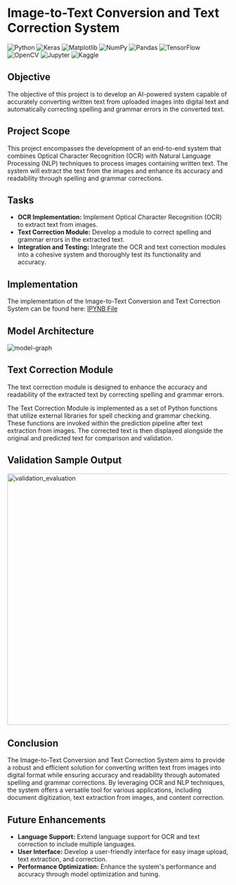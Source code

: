 # Image-to-Text Conversion and Text Correction System

![Python](https://img.shields.io/badge/python-3670A0?style=for-the-badge&logo=python&logoColor=ffdd54)
![Keras](https://img.shields.io/badge/Keras-%23D00000.svg?style=for-the-badge&logo=Keras&logoColor=white)
![Matplotlib](https://img.shields.io/badge/Matplotlib-%23ffffff.svg?style=for-the-badge&logo=Matplotlib&logoColor=black)
![NumPy](https://img.shields.io/badge/numpy-%23013243.svg?style=for-the-badge&logo=numpy&logoColor=white)
![Pandas](https://img.shields.io/badge/pandas-%23150458.svg?style=for-the-badge&logo=pandas&logoColor=white)
![TensorFlow](https://img.shields.io/badge/TensorFlow-%23FF6F00.svg?style=for-the-badge&logo=TensorFlow&logoColor=white)
![OpenCV](https://img.shields.io/badge/OpenCV-%23white.svg?style=for-the-badge&logo=OpenCV&logoColor=white)
![Jupyter](https://img.shields.io/badge/Jupyter-%23F37626.svg?style=for-the-badge&logo=Jupyter&logoColor=white)
![Kaggle](https://img.shields.io/badge/Kaggle-%2320BEFF.svg?style=for-the-badge&logo=Kaggle&logoColor=white)



## Objective
The objective of this project is to develop an AI-powered system capable of accurately converting written text from uploaded images into digital text and automatically correcting spelling and grammar errors in the converted text.

## Project Scope
This project encompasses the development of an end-to-end system that combines Optical Character Recognition (OCR) with Natural Language Processing (NLP) techniques to process images containing written text. The system will extract the text from the images and enhance its accuracy and readability through spelling and grammar corrections.

## Tasks
- **OCR Implementation:** Implement Optical Character Recognition (OCR) to extract text from images.
- **Text Correction Module:** Develop a module to correct spelling and grammar errors in the extracted text.
- **Integration and Testing:** Integrate the OCR and text correction modules into a cohesive system and thoroughly test its functionality and accuracy.

## Implementation

The implementation of the Image-to-Text Conversion and Text Correction System can be found here: [IPYNB File](https://github.com/abhikalparya/HandwrittenOCR/blob/main/handwriting-ocr.ipynb)

## Model Architecture

![model-graph](https://github.com/abhikalparya/HandwrittenOCR/assets/81465377/a5063d82-3689-4cc1-bf43-669a1f202f2e)

## Text Correction Module

The text correction module is designed to enhance the accuracy and readability of the extracted text by correcting spelling and grammar errors. 

The Text Correction Module is implemented as a set of Python functions that utilize external libraries for spell checking and grammar checking. These functions are invoked within the prediction pipeline after text extraction from images. The corrected text is then displayed alongside the original and predicted text for comparison and validation.



## Validation Sample Output

<img width="571" alt="validation_evaluation" src="https://github.com/abhikalparya/HandwrittenOCR/assets/81465377/22a95e34-bfa3-4caf-a3b7-f550a177bab1">


## Conclusion
The Image-to-Text Conversion and Text Correction System aims to provide a robust and efficient solution for converting written text from images into digital format while ensuring accuracy and readability through automated spelling and grammar corrections. By leveraging OCR and NLP techniques, the system offers a versatile tool for various applications, including document digitization, text extraction from images, and content correction.

## Future Enhancements
- **Language Support:** Extend language support for OCR and text correction to include multiple languages.
- **User Interface:** Develop a user-friendly interface for easy image upload, text extraction, and correction.
- **Performance Optimization:** Enhance the system's performance and accuracy through model optimization and tuning.
  
